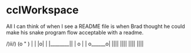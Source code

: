 cclWorkspace
============

All I can think of when I see a README file is when Brad thought he could make 
his snake program flow acceptable with a readme.

  /)ii/) 
(o " ) 
  | | 
  |o| 
  | |________|| 
  |     o    | 
  | o______o| 
  ||||   |||| 
  ||||   ||||
